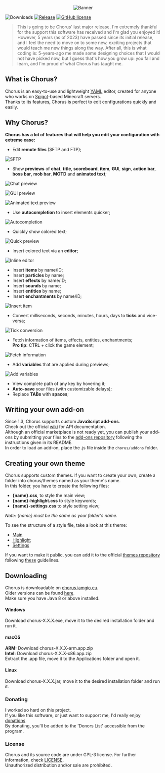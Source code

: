 <p align="center">
  <img src="https://i.imgur.com/4FyinoS.png" alt="Banner" />
</p>

![Downloads](https://img.shields.io/github/downloads/iamgio/chorus/total.svg) [![Release](https://img.shields.io/github/release/iamgio/chorus.svg)](https://chorus.iamgio.eu) [![GitHub license](https://img.shields.io/github/license/iAmGio/chorus)](https://github.com/iAmGio/chorus/blob/master/LICENSE)

> This is going to be Chorus' last major release.
> I'm extremely thankful for the support this software has received and I'm glad you enjoyed it!
> However, 5 years (as of 2023) have passed since its initial release, and I feel the need to move on to some new,
> exciting projects that would teach me new things along the way.
> After all, this is what coding is:
> 5-years-ago me made some designing choices that I would not have picked now,
> but I guess that's how you grow up: you fail and learn,
> and I'm proud of what Chorus has taught me.

## What is Chorus?
Chorus is an easy-to-use and lightweight [YAML](http://yaml.org/) editor, created for anyone who works on [Spigot](https://spigotmc.org)-based Minecraft servers.  
Thanks to its features, Chorus is perfect to edit configurations quickly and easily. 

## Why Chorus?
**Chorus has a lot of features that will help you edit your configuration with extreme ease:**   
   
   
* Edit **remote files** (SFTP and FTP);

![SFTP](https://i.imgur.com/hbDH51r.png)

* Show **previews** of **chat**, **title**, **scoreboard**, **item**, **GUI**, **sign**, **action bar**, **boss bar**, **mob bar**, **MOTD** and **animated text**;   
   
![Chat preview](https://i.imgur.com/wHnDKvA.png)   

![GUI preview](https://i.imgur.com/ENLn206.png)   

![Animated text preview](https://i.imgur.com/RkKJMPm.gif)   

* Use **autocompletion** to insert elements quicker;
   
![Autocompletion](https://i.imgur.com/PvvNhs5.png)
   
* Quickly show colored text;   
    
![Quick preview](https://i.imgur.com/N2MrEMD.png)   
   
* Insert colored text via an **editor**;  
    
![Inline editor](https://i.imgur.com/coRGKGt.png)   
   
* Insert **items** by name/ID;
* Insert **particles** by name;
* Insert **effects** by name/ID;
* Insert **sounds** by name;
* Insert **entities** by name;
* Insert **enchantments** by name/ID;   
   
![Insert item](https://i.imgur.com/TbRM1L9.png)   
   
* Convert milliseconds, seconds, minutes, hours, days to **ticks** and vice-versa;
      
![Tick conversion](https://i.imgur.com/o8pQhmJ.png)   

* Fetch information of items, effects, entities, enchantments;  
**Pro tip:** CTRL + click the game element;
   
![Fetch information](https://i.imgur.com/Rak3cUa.png)   

* Add **variables** that are applied during previews;   
   
![Add variables](https://i.imgur.com/Fg0FC69.png)  
 
* View complete path of any key by hovering it;   
* **Auto-save** your files (with customizable delays);
* Replace **TABs** with **spaces**;

## Writing your own add-on
Since 1.3, Chorus supports custom **JavaScript add-ons**.   
Check out the official [wiki](https://github.com/iAmGio/chorus/wiki) for API documentation.  
Although an official marketplace is not ready yet, you can publish your add-ons by submitting your files to the [add-ons repository](https://github.com/iAmGio/chorus-addons) following the instructions given in its README.  
In order to load an add-on, place the .js file inside the `chorus/addons` folder.

## Creating your own theme
Chorus supports custom themes. If you want to create your own, create a folder into chorus/themes named as your theme's name.   
In this folder, you have to create the following files:
* **{name}.css**, to style the main view;    
* **{name}-highlight.css** to style keywords;    
* **{name}-settings.css** to style setting view;    

_Note: {name} must be the same as your folder's name._

To see the structure of a style file, take a look at this theme:   
* [Main](https://github.com/iAmGio/chorus/blob/master/src/assets/styles/light.css)       
* [Highlight](https://github.com/iAmGio/chorus/blob/master/src/assets/styles/light-highlight.css)    
* [Settings](https://github.com/iAmGio/chorus/blob/master/src/assets/styles/light-settings.css)

If you want to make it public, you can add it to the official [themes repository](https://github.com/iAmGio/chorus-themes) following [these](https://github.com/iAmGio/chorus-themes/blob/master/README.md) guidelines.

## Downloading
Chorus is downloadable on [chorus.iamgio.eu](https://chorus.iamgio.eu).  
Older versions can be found [here](https://github.com/iAmGio/chorus/releases).  
Make sure you have Java 8 or above installed.

#### Windows 
Download chorus-X.X.X.exe, move it to the desired installation folder and run it.  

#### macOS
**ARM:** Download chorus-X.X.X-arm.app.zip  
**Intel:** Download chorus-X.X.X-x86.app.zip  
Extract the .app file, move it to the Applications folder and open it.

#### Linux
Download chorus-X.X.X.jar, move it to the desired installation folder and run it.  

### Donating
I worked so hard on this project.  
If you like this software, or just want to support me, I'd really enjoy [donations](https://paypal.me/giogar).     
By donating, you'll be added to the 'Donors List' accessible from the program.

### License
Chorus and its source code are under GPL-3 license. For further information, check [LICENSE](https://github.com/iAmGio/chorus/blob/master/LICENSE).  
Unauthorized distribution and/or sale are prohibited.